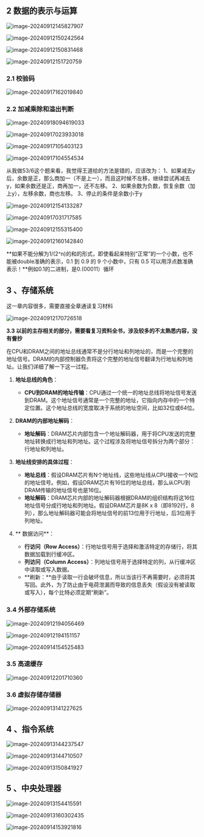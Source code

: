 ## 2 数据的表示与运算

![image-20240912145827907](img/image-20240912145827907.png)

![image-20240912150242564](img/image-20240912150242564.png)

![image-20240912150831468](img/image-20240912150831468.png)

![image-20240912151720759](img/image-20240912151720759.png)

### 2.1 校验码

![image-20240917162019840](img/image-20240917162019840.png)

### 2.2 加减乘除和溢出判断

![image-20240918094619033](img/image-20240918094619033.png)

![image-20240917023933018](img/image-20240917023933018.png)

![image-20240917105403123](img/image-20240917105403123.png)

![image-20240917104554534](img/image-20240917104554534.png)

从我做53/6这个题来看，我觉得王道给的方法是错的，应该改为：
1、如果减去y后，余数是正，那么商加一（不是上一），而且这时候不左移，继续尝试再减去y，如果余数还是正，商再加一，还不左移。
2、如果余数为负数，恢复余数（加上y），左移余数，商也左移。
3、停止的条件是余数小于y





![image-20240912154133287](img/image-20240912154133287.png)

![image-20240917031717585](img/image-20240917031717585.png)





![image-20240912155315400](img/image-20240912155315400.png)



![image-20240912160142840](img/image-20240912160142840.png)

**如果不能分解为1/(2^n)的和的形式，即使看起来特别“正常”的一个小数，也不能被double准确的表示，0.1 到 0.9 的 9 个小数中，只有 0.5 可以用浮点数准确表示！**例如0.1的二进制，是0.(00011）循环

## 3 、存储系统

这一章内容很多，需要直接全章通读复习材料

![image-20240912170726518](img/image-20240912170726518.png)

**3.3 以前的主存相关的部分，需要看复习资料全书，涉及较多的不太熟悉内容，没有誊抄**

在CPU和DRAM之间的地址总线通常不是分行地址和列地址的，而是一个完整的地址信号。DRAM的内部控制器负责将这个完整的地址信号翻译为行地址和列地址。让我们详细了解一下这一过程。

1. **地址总线的角色**：

   - **CPU到DRAM的地址传输**：CPU通过一个统一的地址总线将地址信号发送到DRAM。这个地址信号通常是一个完整的地址，它指向内存中的一个特定位置。这个地址总线的宽度取决于系统的地址空间，比如32位或64位。

2. **DRAM的内部地址解码**：

   - **地址解码**：DRAM芯片内部包含一个地址解码器，用于将CPU发送的完整地址转换成行地址和列地址。这个过程涉及将地址信号拆分为两个部分：行地址和列地址。

3. **地址线安排的具体过程**：

   - **地址总线**：假设DRAM芯片有N个地址线，这些地址线从CPU接收一个N位的地址信号。例如，假设DRAM芯片有16位的地址总线，那么从CPU到DRAM传输的地址信号也是16位。
   - **地址解码**：DRAM芯片内部的地址解码器根据DRAM的组织结构将这16位地址信号分成行地址和列地址。假设DRAM芯片是8K x 8（即8192行，8列），那么地址解码器可能会将地址信号的前13位用于行地址，后3位用于列地址。

4. ** 数据访问**：
   - **行访问（Row Access）**：行地址信号用于选择和激活特定的存储行，将其数据加载到行缓冲区。
   - **列访问（Column Access）**：列地址信号用于选择特定的列，从行缓冲区中读取或写入数据。
   - **刷新：**由于读取一行会破坏信息，所以当该行不再需要时，必须将其写回。此外，为了防止由于电荷泄漏而导致的信息丢失（假设没有被读取或写入），每个比特必须定期“刷新”。

### 3.4 外部存储系统

![image-20240912194056469](img/image-20240912194056469.png)

![image-20240912194151157](img/image-20240912194151157.png)



![image-20240914154525483](img/image-20240914154525483.png)

### 3.5 高速缓存

![image-20240912201710360](img/image-20240912201710360.png)

### 3.6 虚拟存储存储器

![image-20240913141227625](img/image-20240913141227625.png)

## 4 、指令系统

![image-20240913144237547](img/image-20240913144237547.png)

![image-20240913144710507](img/image-20240913144710507.png)

![image-20240913150841927](img/image-20240913150841927.png)

## 5 、中央处理器

![image-20240913154415591](img/image-20240913154415591.png)

![image-20240913160302435](img/image-20240913160302435.png)

![image-20240914153921816](img/image-20240914153921816.png)